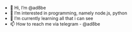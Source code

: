 - 👋 Hi, I’m @ad8be
- 👀 I’m interested in programming, namely node.js, python
- 🌱 I’m currently learning all that i can see
- 📫 How to reach me via telegram - @ad8be

<!---
ad8be/ad8be is a ✨ special ✨ repository because its `README.md` (this file) appears on your GitHub profile.
You can click the Preview link to take a look at your changes.
--->
